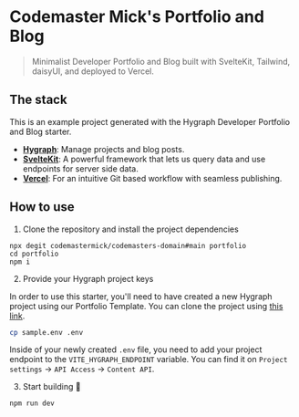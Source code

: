# Codemaster Mick's Portfolio and Blog

> Minimalist Developer Portfolio and Blog built with SvelteKit,
> Tailwind, daisyUI, and deployed to Vercel.

<!-- [![Clone project](https://hygraph.com/button)](https://app.hygraph.com/clone/77e3a126472d443bad40b9e4cac85243?name=Developer%20Portfolio%20%26%20Blog)
[![Deploy with Vercel](https://vercel.com/button)](https://vercel.com/new/clone?repository-url=https://github.com/hygraph/hygraph-sveltekit-portfolio-and-blog-starter&env=VITE_HYGRAPH_ENDPOINT) -->

## The stack

This is an example project generated with the Hygraph Developer
Portfolio and Blog starter.

- **[Hygraph](https://hygraph.com)**: Manage projects and blog posts.
- **[SvelteKit](https://kit.svelte.dev/)**: A powerful framework that
  lets us query data and use endpoints for server side data.
- **[Vercel](https://www.vercel.com/)**: For an intuitive Git based
  workflow with seamless publishing.

## How to use

1. Clone the repository and install the project dependencies

```
npx degit codemastermick/codemasters-domain#main portfolio
cd portfolio
npm i
```

2. Provide your Hygraph project keys

In order to use this starter, you'll need to have created a new
Hygraph project using our Portfolio Template. You can clone the
project using
[this link](https://app.hygraph.com/clone/77e3a126472d443bad40b9e4cac85243?name=Developer%20Portfolio%20%26%20Blog).

```bash
cp sample.env .env
```

Inside of your newly created `.env` file, you need to add your project
endpoint to the `VITE_HYGRAPH_ENDPOINT` variable. You can find it on
`Project settings` -> `API Access` -> `Content API`.

3. Start building 🎉

```
npm run dev
```
